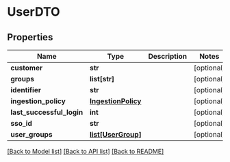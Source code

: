 # UserDTO

## Properties
Name | Type | Description | Notes
------------ | ------------- | ------------- | -------------
**customer** | **str** |  | [optional] 
**groups** | **list[str]** |  | [optional] 
**identifier** | **str** |  | [optional] 
**ingestion_policy** | [**IngestionPolicy**](IngestionPolicy.md) |  | [optional] 
**last_successful_login** | **int** |  | [optional] 
**sso_id** | **str** |  | [optional] 
**user_groups** | [**list[UserGroup]**](UserGroup.md) |  | [optional] 

[[Back to Model list]](../README.md#documentation-for-models) [[Back to API list]](../README.md#documentation-for-api-endpoints) [[Back to README]](../README.md)


